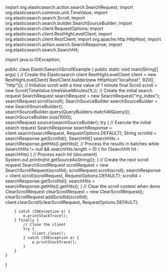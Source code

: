 import org.elasticsearch.action.search.SearchRequest;
import org.elasticsearch.common.unit.TimeValue;
import org.elasticsearch.search.Scroll;
import org.elasticsearch.search.builder.SearchSourceBuilder;
import org.elasticsearch.client.RequestOptions;
import org.elasticsearch.client.RestHighLevelClient;
import org.elasticsearch.client.RestClient;
import org.apache.http.HttpHost;
import org.elasticsearch.action.search.SearchResponse;
import org.elasticsearch.search.SearchHit;

import java.io.IOException;

public class ElasticSaearchScrollExample {
    public static void main(String[] args) {
        // Create the Elasticsearch client
        RestHighLevelClient client = new RestHighLevelClient(
                RestClient.builder(new HttpHost("localhost", 9200, "http")));
        // Initialize scroll with a time value of 1 minute
        final Scroll scroll = new Scroll(TimeValue.timeValueMinutes(1L));
        // Create the initial search request
        SearchRequest searchRequest = new SearchRequest("my_index");
        searchRequest.scroll(scroll);
        SearchSourceBuilder searchSourceBuilder = new SearchSourceBuilder();
        searchSourceBuilder.query(QueryBuilders.matchAllQuery());
        searchSourceBuilder.size(1000);
        searchRequest.source(searchSourceBuilder);
        try {
            // Execute the initial search request
            SearchResponse searchResponse = client.search(searchRequest, RequestOptions.DEFAULT);
            String scrollId = searchResponse.getScrollId();
            SearchHit[] searchHits = searchResponse.getHits().getHits();
            // Process the results in batches
            while (searchHits != null && searchHits.length > 0) {
                for (SearchHit hit : searchHits) {
                    // Process each hit (document)
                    System.out.println(hit.getSourceAsString());
                }
                // Create the next scroll request
                SearchScrollRequest scrollRequest = new SearchScrollRequest(scrollId);
                scrollRequest.scroll(scroll);
                searchResponse = client.scroll(scrollRequest, RequestOptions.DEFAULT);
                scrollId = searchResponse.getScrollId();
                searchHits = searchResponse.getHits().getHits();
            }
            // Clear the scroll context when done
            ClearScrollRequest clearScrollRequest = new ClearScrollRequest();
            clearScrollRequest.addScrollId(scrollId);
            client.clearScroll(clearScrollRequest, RequestOptions.DEFAULT);

        } catch (IOException e) {
            e.printStackTrace();
        } finally {
            // Close the client
            try {
                client.close();
            } catch (IOException e) {
                e.printStackTrace();
            }
        }
    }
}
